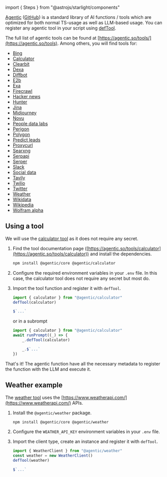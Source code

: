 import { Steps } from "@astrojs/starlight/components"

[Agentic](https://agentic.so) ([GitHub](https://github.com/transitive-bullshit/agentic)) is
a standard library of AI functions / tools
which are optimized for both normal TS-usage as well as LLM-based usage.
You can register any agentic tool in your script using [defTool](/genaiscript/reference/scripts/tools).

The full list of agentic tools can be found at [https://agentic.so/tools/](https://agentic.so/tools).
Among others, you will find tools for:

-   [Bing](https://agentic.so/tools/bing)
-   [Calculator](https://agentic.so/tools/calculator)
-   [Clearbit](https://agentic.so/tools/clearbit)
-   [Dexa](https://agentic.so/tools/dexa)
-   [Diffbot](https://agentic.so/tools/diffbot)
-   [E2b](https://agentic.so/tools/e2b)
-   [Exa](https://agentic.so/tools/exa)
-   [Firecrawl](https://agentic.so/tools/firecrawl)
-   [Hacker news](https://agentic.so/tools/hacker-news)
-   [Hunter](https://agentic.so/tools/hunter)
-   [Jina](https://agentic.so/tools/jina)
-   [Midjourney](https://agentic.so/tools/midjourney)
-   [Novu](https://agentic.so/tools/novu)
-   [People data labs](https://agentic.so/tools/people-data-labs)
-   [Perigon](https://agentic.so/tools/perigon)
-   [Polygon](https://agentic.so/tools/polygon)
-   [Predict leads](https://agentic.so/tools/predict-leads)
-   [Proxycurl](https://agentic.so/tools/proxycurl)
-   [Searxng](https://agentic.so/tools/searxng)
-   [Serpapi](https://agentic.so/tools/serpapi)
-   [Serper](https://agentic.so/tools/serper)
-   [Slack](https://agentic.so/tools/slack)
-   [Social data](https://agentic.so/tools/social-data)
-   [Tavily](https://agentic.so/tools/tavily)
-   [Twilio](https://agentic.so/tools/twilio)
-   [Twitter](https://agentic.so/tools/twitter)
-   [Weather](https://agentic.so/tool/weather)
-   [Wikidata](https://agentic.so/tools/wikidata)
-   [Wikipedia](https://agentic.so/tools/wikipedia)
-   [Wolfram alpha](https://agentic.so/tools/wolfram-alpha)

## Using a tool

We will use the [calculator tool](https://agentic.so/tools/calculator)
as it does not require any secret.

<Steps>

<ol>

<li>

Find the tool documentation page ([https://agentic.so/tools/calculator](https://agentic.so/tools/calculator))
and install the dependencies.

```sh
npm install @agentic/core @agentic/calculator
```

</li>

<li>

Configure the required environment variables in your `.env` file.
In this case, the calculator tool does not require any secret but most do.

</li>

<li>

Import the tool function and register it with `defTool`.

```js "defTool(calculator)"
import { calculator } from "@agentic/calculator"
defTool(calculator)

$`...`
```

or in a subrompt

```js "_.defTool(calculator)"
import { calculator } from "@agentic/calculator"
await runPrompt((_) => {
    _.defTool(calculator)

    _.$`...`
})
```

</li>

</ol>

</Steps>

That's it! The agentic function have all the necessary metadata
to register the function with the LLM and execute it.

## Weather example

The [weather tool](https://agentic.so/tools/weather)
uses the [https://www.weatherapi.com/](https://www.weatherapi.com/) APIs.

<Steps>

<ol>

<li>

Install the `@agentic/weather` package.

```sh
npm install @agentic/core @agentic/weather
```

</li>

<li>

Configure the `WEATHER_API_KEY` environment variables in your `.env` file.

</li>

<li>

Import the client type, create an instance and register it with `defTool`.

```js
import { WeatherClient } from "@agentic/weather"
const weather = new WeatherClient()
defTool(weather)

$`...`
```

</li>

</ol>

</Steps>